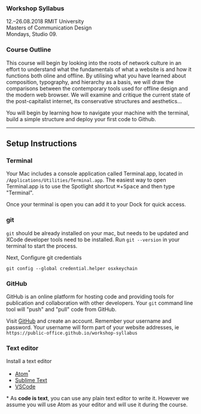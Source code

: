 ### Workshop Syllabus
12.–26.08.2018 RMIT University<br>
Masters of Communication Design<br>
Mondays, Studio 09.

### Course Outline
This course will begin by looking into the roots of network culture in an effort to understand what the fundamentals of what a website is and how it functions both oline and offline. By utilising what you have learned about composition, typography, and hierarchy as a basis, we will draw the comparisons between the contemporary tools used for offline design and the modern web browser. We will examine and critique the current state of the post-capitalist internet, its conservative structures and aesthetics... 

You will begin by learning how to navigate your machine with the terminal, build a simple structure and deploy your first code to Github. 

----

## Setup Instructions

### Terminal

Your Mac includes a console application called Terminal.app, located in `/Applications/Utilities/Terminal.app`. The easiest way to open Terminal.app is to use the Spotlight shortcut <kbd>⌘</kbd>+<kbd>Space</kbd> and then type "Terminal".

Once your terminal is open you can add it to your Dock for quick access.

### git

`git` should be already installed on your mac, but needs to be updated and XCode developer tools need to be installed.
Run `git --version` in your terminal to start the process.

Next, Configure git credentials
```
git config --global credential.helper osxkeychain
```

### GitHub

GitHub is an online platform for hosting code and providing tools for publication and collaboration with other developers. Your `git` command line tool will "push" and "pull" code from GitHub.

Visit [GitHub](https://github.com) and create an account.
Remember your username and password.
Your username will form part of your website addresses, ie `https://public-office.github.io/workshop-syllabus`

### Text editor

Install a text editor

  * [Atom](https://atom.io/)<sup>*</sup>
  * [Sublime Text](https://www.sublimetext.com/)
  * [VSCode](https://code.visualstudio.com/)

\* As **code is text**, you can use any plain text editor to write it. However we assume you will use Atom as your editor and will use it during the course.
